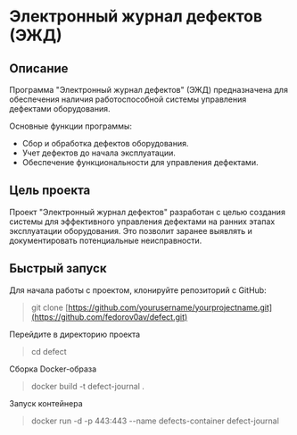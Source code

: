 # Электронный журнал дефектов (ЭЖД)

## Описание

Программа "Электронный журнал дефектов" (ЭЖД) предназначена для обеспечения наличия работоспособной системы управления дефектами оборудования.

Основные функции программы:
- Сбор и обработка дефектов оборудования.
- Учет дефектов до начала эксплуатации.
- Обеспечение функциональности для управления дефектами.

## Цель проекта

Проект "Электронный журнал дефектов" разработан с целью создания системы для эффективного управления дефектами на ранних этапах эксплуатации оборудования. Это позволит заранее выявлять и документировать потенциальные неисправности.

## Быстрый запуск

Для начала работы с проектом, клонируйте репозиторий с GitHub:

> git clone [https://github.com/yourusername/yourprojectname.git](https://github.com/fedorov0av/defect.git)

Перейдите в директорию проекта
> cd defect

Сборка Docker-образа
> docker build -t defect-journal .

Запуск контейнера
> docker run -d -p 443:443 --name defects-container defect-journal
